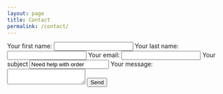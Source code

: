 ```yaml
---
layout: page
title: Contact
permalink: /contact/
---
```



<!-- modify this form HTML and place wherever you want your form -->
<form
  action="https://formspree.io/f/xoqbpger"
  method="POST"
>  

  <label>
    Your first name:
    <input type="first name" name="first name">
    Your last name:
    <input type="last name" name="last name">
    Your email:
    <input type="email" name="email">
    Your subject
    <input name="subject" value="Need help with order" />
  </label>
  <label>
    Your message:
    <textarea name="message"></textarea>
  </label>
  <!-- your other form fields go here -->
  <button type="submit">Send</button>
</form>